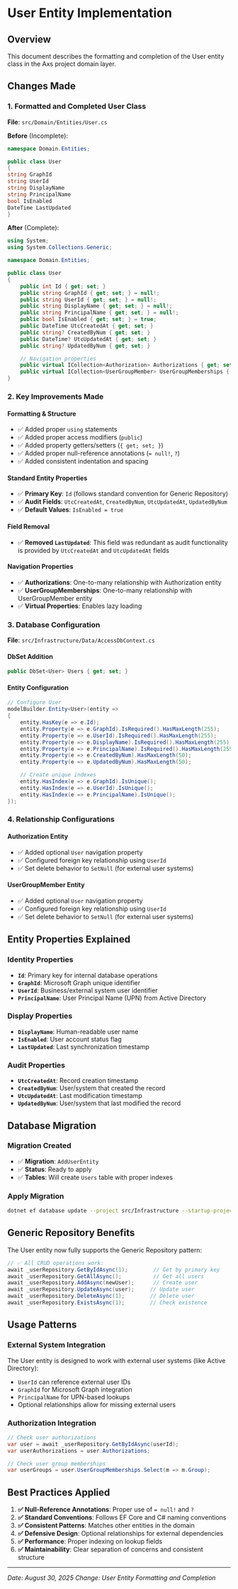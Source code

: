 # User Entity Implementation

## Overview

This document describes the formatting and completion of the User entity class in the Axs project domain layer.

## Changes Made

### 1. **Formatted and Completed User Class**

**File**: `src/Domain/Entities/User.cs`

**Before** (Incomplete):

```csharp
namespace Domain.Entities;

public class User
{
string GraphId
string UserId
string DisplayName
string PrincipalName
bool IsEnabled
DateTime LastUpdated
}
```

**After** (Complete):

```csharp
using System;
using System.Collections.Generic;

namespace Domain.Entities;

public class User
{
    public int Id { get; set; }
    public string GraphId { get; set; } = null!;
    public string UserId { get; set; } = null!;
    public string DisplayName { get; set; } = null!;
    public string PrincipalName { get; set; } = null!;
    public bool IsEnabled { get; set; } = true;
    public DateTime UtcCreatedAt { get; set; }
    public string? CreatedByNum { get; set; }
    public DateTime? UtcUpdatedAt { get; set; }
    public string? UpdatedByNum { get; set; }

    // Navigation properties
    public virtual ICollection<Authorization> Authorizations { get; set; } = new List<Authorization>();
    public virtual ICollection<UserGroupMember> UserGroupMemberships { get; set; } = new List<UserGroupMember>();
}
```

### 2. **Key Improvements Made**

#### **Formatting & Structure**

- ✅ Added proper `using` statements
- ✅ Added proper access modifiers (`public`)
- ✅ Added property getters/setters (`{ get; set; }`)
- ✅ Added proper null-reference annotations (`= null!`, `?`)
- ✅ Added consistent indentation and spacing

#### **Standard Entity Properties**

- ✅ **Primary Key**: `Id` (follows standard convention for Generic Repository)
- ✅ **Audit Fields**: `UtcCreatedAt`, `CreatedByNum`, `UtcUpdatedAt`, `UpdatedByNum`
- ✅ **Default Values**: `IsEnabled = true`

#### **Field Removal**

- ✅ **Removed `LastUpdated`**: This field was redundant as audit functionality is provided by `UtcCreatedAt` and `UtcUpdatedAt` fields

#### **Navigation Properties**

- ✅ **Authorizations**: One-to-many relationship with Authorization entity
- ✅ **UserGroupMemberships**: One-to-many relationship with UserGroupMember entity
- ✅ **Virtual Properties**: Enables lazy loading

### 3. **Database Configuration**

**File**: `src/Infrastructure/Data/AccessDbContext.cs`

#### **DbSet Addition**

```csharp
public DbSet<User> Users { get; set; }
```

#### **Entity Configuration**

```csharp
// Configure User
modelBuilder.Entity<User>(entity =>
{
    entity.HasKey(e => e.Id);
    entity.Property(e => e.GraphId).IsRequired().HasMaxLength(255);
    entity.Property(e => e.UserId).IsRequired().HasMaxLength(255);
    entity.Property(e => e.DisplayName).IsRequired().HasMaxLength(255);
    entity.Property(e => e.PrincipalName).IsRequired().HasMaxLength(255);
    entity.Property(e => e.CreatedByNum).HasMaxLength(50);
    entity.Property(e => e.UpdatedByNum).HasMaxLength(50);

    // Create unique indexes
    entity.HasIndex(e => e.GraphId).IsUnique();
    entity.HasIndex(e => e.UserId).IsUnique();
    entity.HasIndex(e => e.PrincipalName).IsUnique();
});
```

### 4. **Relationship Configurations**

#### **Authorization Entity**

- ✅ Added optional `User` navigation property
- ✅ Configured foreign key relationship using `UserId`
- ✅ Set delete behavior to `SetNull` (for external user systems)

#### **UserGroupMember Entity**

- ✅ Added optional `User` navigation property
- ✅ Configured foreign key relationship using `UserId`
- ✅ Set delete behavior to `SetNull` (for external user systems)

## Entity Properties Explained

### **Identity Properties**

- **`Id`**: Primary key for internal database operations
- **`GraphId`**: Microsoft Graph unique identifier
- **`UserId`**: Business/external system user identifier
- **`PrincipalName`**: User Principal Name (UPN) from Active Directory

### **Display Properties**

- **`DisplayName`**: Human-readable user name
- **`IsEnabled`**: User account status flag
- **`LastUpdated`**: Last synchronization timestamp

### **Audit Properties**

- **`UtcCreatedAt`**: Record creation timestamp
- **`CreatedByNum`**: User/system that created the record
- **`UtcUpdatedAt`**: Last modification timestamp
- **`UpdatedByNum`**: User/system that last modified the record

## Database Migration

### **Migration Created**

- ✅ **Migration**: `AddUserEntity`
- ✅ **Status**: Ready to apply
- ✅ **Tables**: Will create `Users` table with proper indexes

### **Apply Migration**

```bash
dotnet ef database update --project src/Infrastructure --startup-project src/Api
```

## Generic Repository Benefits

The User entity now fully supports the Generic Repository pattern:

```csharp
// ✅ All CRUD operations work:
await _userRepository.GetByIdAsync(1);        // Get by primary key
await _userRepository.GetAllAsync();          // Get all users
await _userRepository.AddAsync(newUser);      // Create user
await _userRepository.UpdateAsync(user);     // Update user
await _userRepository.DeleteAsync(1);        // Delete user
await _userRepository.ExistsAsync(1);        // Check existence
```

## Usage Patterns

### **External System Integration**

The User entity is designed to work with external user systems (like Active Directory):

- `UserId` can reference external user IDs
- `GraphId` for Microsoft Graph integration
- `PrincipalName` for UPN-based lookups
- Optional relationships allow for missing external users

### **Authorization Integration**

```csharp
// Check user authorizations
var user = await _userRepository.GetByIdAsync(userId);
var userAuthorizations = user.Authorizations;

// Check user group memberships
var userGroups = user.UserGroupMemberships.Select(m => m.Group);
```

## Best Practices Applied

1. **✅ Null-Reference Annotations**: Proper use of `= null!` and `?`
2. **✅ Standard Conventions**: Follows EF Core and C# naming conventions
3. **✅ Consistent Patterns**: Matches other entities in the domain
4. **✅ Defensive Design**: Optional relationships for external dependencies
5. **✅ Performance**: Proper indexing on lookup fields
6. **✅ Maintainability**: Clear separation of concerns and consistent structure

---

_Date: August 30, 2025_
_Change: User Entity Formatting and Completion_


